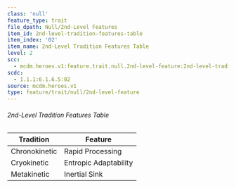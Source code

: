 ```yaml
---
class: 'null'
feature_type: trait
file_dpath: Null/2nd-Level Features
item_id: 2nd-level-tradition-features-table
item_index: '02'
item_name: 2nd-Level Tradition Features Table
level: 2
scc:
  - mcdm.heroes.v1:feature.trait.null.2nd-level-feature:2nd-level-tradition-features-table
scdc:
  - 1.1.1:6.1.6.5:02
source: mcdm.heroes.v1
type: feature/trait/null/2nd-level-feature
---
```


###### 2nd-Level Tradition Features Table

| Tradition     | Feature               |
| ------------- | --------------------- |
| Chronokinetic | Rapid Processing      |
| Cryokinetic   | Entropic Adaptability |
| Metakinetic   | Inertial Sink         |
